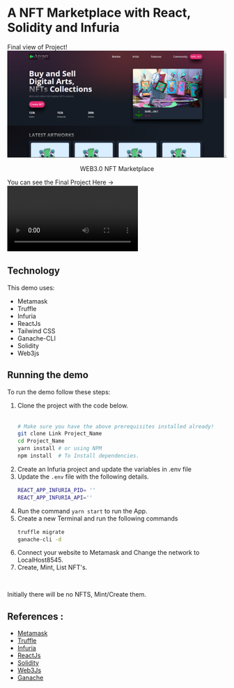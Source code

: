 # A NFT Marketplace with React, Solidity and Infuria


Final view of Project! 
<img src="./screenshots/Demo1.png"/>
<center><figcaption>WEB3.0 NFT Marketplace</figcaption></center>

You can see the Final Project Here -> ![Demo](./screenshots/Demo.mp4)

## Technology

This demo uses:

- Metamask
- Truffle
- Infuria
- ReactJs
- Tailwind CSS
- Ganache-CLI
- Solidity
- Web3js

## Running the demo

To run the demo follow these steps:

1. Clone the project with the code below.
    ```sh

    # Make sure you have the above prerequisites installed already!
    git clone Link Project_Name
    cd Project_Name 
    yarn install # or using NPM
    npm install  # To Install dependencies.
    ```
2. Create an Infuria project and update the variables in .env file
3. Update the `.env` file with the following details.
    ```sh
    REACT_APP_INFURIA_PID= ''
    REACT_APP_INFURIA_API=''
    ```
4. Run the command `yarn start` to run the App.
5. Create a new Terminal and run the following commands
    ```sh
    truffle migrate
    ganache-cli -d
    ```
5. Connect your website to Metamask and Change the network to LocalHost8545.
6. Create, Mint, List NFT's.  
<br/>

Initially there will be no NFTS, Mint/Create them.

## References :

- [Metamask](https://metamask.io/)
- [Truffle](https://trufflesuite.com/)
- [Infuria](https://infura.io/)
- [ReactJs](https://reactjs.org/)
- [Solidity](https://soliditylang.org/)
- [Web3Js](https://docs.ethers.io/v5/)
- [Ganache](https://trufflesuite.com/ganache/index.html)